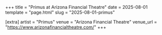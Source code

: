 +++
title = "Primus at Arizona Financial Theatre"
date = 2025-08-01
template = "page.html"
slug = "2025-08-01-primus"

[extra]
artist = "Primus"
venue = "Arizona Financial Theatre"
venue_url = "https://www.arizonafinancialtheatre.com/"
+++
